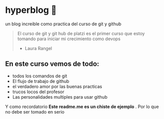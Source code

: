 # hyperblog 💚

un blog increible como practica del curso de git y github
>El curso de git y git hub de platzi es el primer curso que estoy tomando para iniciar mi crecimiento como devops
>* Laura Rangel

## En este curso vemos de todo: 
* todos los comandos de git 
* El flujo de trabajo de github
* el verdadero amor por las buenas practicas
* trucos locos del profesor 
* Las personalidades multiples para usar github 

Y como recordatorio **Este readme.me es un chiste de ejemplo** . Por lo que no debe ser tomado en serio 